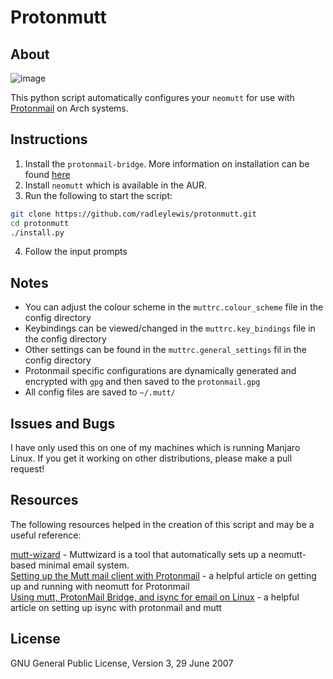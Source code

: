 # Protonmutt

## About

![image](https://github.com/radleylewis/protonmutt/assets/40852773/77d14a3a-64dd-4d04-b0a9-f64da827cafa)

This python script automatically configures your `neomutt` for use with [Protonmail](https://proton.me/mail) on Arch systems.

## Instructions

1. Install the `protonmail-bridge`. More information on installation can be found [here](https://proton.me/mail/bridge)
2. Install `neomutt` which is available in the AUR.
3. Run the following to start the script:

```bash
git clone https://github.com/radleylewis/protonmutt.git
cd protonmutt
./install.py
```

4. Follow the input prompts

## Notes

- You can adjust the colour scheme in the `muttrc.colour_scheme` file in the config directory
- Keybindings can be viewed/changed in the `muttrc.key_bindings` file in the config directory
- Other settings can be found in the `muttrc.general_settings` fil in the config directory
- Protonmail specific configurations are dynamically generated and encrypted with `gpg` and then saved to the `protonmail.gpg`
- All config files are saved to `~/.mutt/`

## Issues and Bugs

I have only used this on one of my machines which is running Manjaro Linux. If you get it working on other distributions, please make a pull request!

## Resources

The following resources helped in the creation of this script and may be a useful reference:

[mutt-wizard](https://muttwizard.com) - Muttwizard is a tool that automatically sets up a neomutt-based minimal email system.  
[Setting up the Mutt mail client with Protonmail](https://brian-thompson.medium.com/setting-up-the-mutt-mail-client-with-protonmail-49c042486b3) - a helpful article on getting up and running with neomutt for Protonmail  
[Using mutt, ProtonMail Bridge, and isync for email on Linux](https://kaythomas.dev/posts/mutt-protonmail-bridge.html) - a helpful article on setting up isync with protonmail and mutt  

## License

GNU General Public License, Version 3, 29 June 2007
